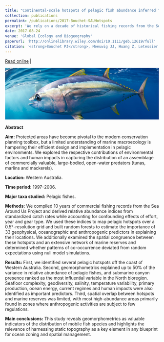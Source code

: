 ```yaml
---
title: "Continental-scale hotspots of pelagic fish abundance inferred from commercial catch records"
collection: publications
permalink: /publications/2017-Bouchet-SAUHotspots
excerpt: 'We rely on a decade of historical fishing records from the Sea Around Us project to map the likely location of pelagic fish (i.e. tunas, mackerels, marlins) hotspots around Western Australia. We then assess the degree of overlap between these hotspots and the Australian national network of Commonwealth Marine Reserves.'
date: 2017-08-24
venue: 'Global Ecology and Biogeography'
paperurl: 'http://onlinelibrary.wiley.com/doi/10.1111/geb.12619/full'
citation: '<strong>Bouchet PJ</strong>, Meeuwig JJ, Huang Z, Letessier TBL, Nichol SL, Caley JM, Watson RA. 2017. Continental-scale hotspots of pelagic fish abundance inferred from commercial catch records. <em>Global Ecology and Biogeography</em>. DOI: 10.1111/geb.12619.'
---
```

<i class="fa fa-link" aria-hidden="true"></i> <a href="http://onlinelibrary.wiley.com/doi/10.1111/geb.12619/full"> Read online</a>&nbsp;<span>&#124;</span> &nbsp;

<img src='/images/Bouchet2017-SAUHotspots-hero.jpg'>
<br>

<strong>Abstract</strong>

<b>Aim:</b> Protected areas have become pivotal to the modern conservation planning toolbox, but a limited understanding of marine macroecology is hampering their efficient design and implementation in pelagic environments. We explored the respective contributions of environmental factors and human impacts in capturing the distribution of an assemblage of commercially valuable, large-bodied, open-water predators (tunas, marlins and mackerels).

<b>Location:</b> Western Australia.

<b>Time period:</b> 1997–2006.

<b>Major taxa studied:</b> Pelagic fishes.

<b>Methods:</b> We compiled 10 years of commercial fishing records from the Sea Around Us Project and derived relative abundance indices from standardized catch rates while accounting for confounding effects of effort, year and gear type. We used these indices to map pelagic hotspots over a 0.5°-resolution grid and built random forests to estimate the importance of 33 geophysical, oceanographic and anthropogenic predictors in explaining their locations. We additionally examined the spatial congruence between these hotspots and an extensive network of marine reserves and determined whether patterns of co-occurrence deviated from random expectations using null model simulations.

<b>Results:</b> First, we identified several pelagic hotspots off the coast of Western Australia. Second, geomorphometrics explained up to 50% of the variance in relative abundance of pelagic fishes, and submarine canyon presence ranked as the most influential variable in the North bioregion. Seafloor complexity, geodiversity, salinity, temperature variability, primary production, ocean energy, current regimes and human impacts were also identified as important predictors. Third, spatial overlap between hotspots and marine reserves was limited, with most high-abundance areas primarily found in zones where anthropogenic activities are subject to few regulations.

<b>Main conclusions:</b> This study reveals geomorphometrics as valuable indicators of the distribution of mobile fish species and highlights the relevance of harnessing static topography as a key element in any blueprint for ocean zoning and spatial management.
